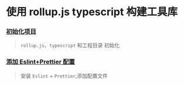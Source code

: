 # 使用 rollup.js typescript 构建工具库

### [初始化项目](init.md)

> `rollup.js`、`typescript` 和工程目录 初始化

### [添加 Eslint+Prettier 配置](eslint-prettier.md)

> 安装 `Eslint` + `Prettier`,添加配置文件
